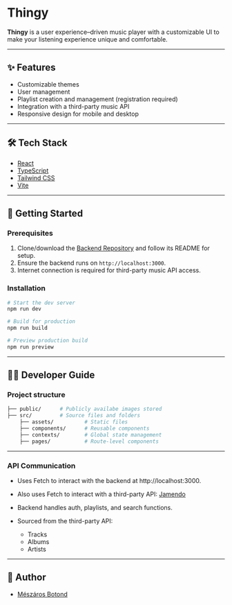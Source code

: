 # Thingy

**Thingy** is a user experience–driven music player with a customizable UI to make your listening experience unique and comfortable.

---

## ✨ Features

- Customizable themes
- User management
- Playlist creation and management (registration required)
- Integration with a third-party music API
- Responsive design for mobile and desktop

---

## 🛠️ Tech Stack

- [React](https://reactjs.org/)
- [TypeScript](https://www.typescriptlang.org/)
- [Tailwind CSS](https://tailwindcss.com/)
- [Vite](https://vitejs.dev/)

---

## 🚀 Getting Started

### Prerequisites

1. Clone/download the [Backend Repository](https://github.com/BroGamesJaj/BackThingy) and follow its README for setup.
2. Ensure the backend runs on `http://localhost:3000`.
3. Internet connection is required for third-party music API access.

### Installation

```bash
# Start the dev server
npm run dev

# Build for production
npm run build

# Preview production build
npm run preview
```

---

## 👨‍💻 Developer Guide

### Project structure

```bash
├── public/      # Publicly availabe images stored
├── src/         # Source files and folders
    ├── assets/          # Static files
    ├── components/      # Reusable components
    ├── contexts/        # Global state management
    ├── pages/           # Route-level components
```

---

### API Communication

- Uses Fetch to interact with the backend at http://localhost:3000.

- Also uses Fetch to interact with a third-party API: <a href="https://developer.jamendo.com/v3.0/docs">Jamendo</a>

- Backend handles auth, playlists, and search functions.

- Sourced from the third-party API:
    - Tracks
    - Albums
    - Artists

---

## 👤 Author
- <a href="https://github.com/MBotond21">Mészáros Botond</a>